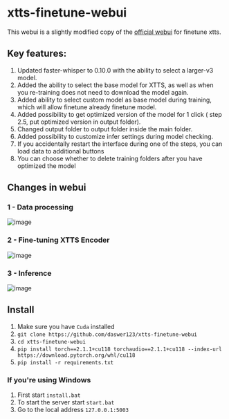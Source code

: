 # xtts-finetune-webui

This webui is a slightly modified copy of the [official webui](https://github.com/coqui-ai/TTS/pull/3296) for finetune xtts.

## Key features:

1. Updated faster-whisper to 0.10.0 with the ability to select a larger-v3 model.
2. Added the ability to select the base model for XTTS, as well as when you re-training does not need to download the model again.
3. Added ability to select custom model as base model during training, which will allow finetune already finetune model.
4. Added possibility to get optimized version of the model for 1 click ( step 2.5, put optimized version in output folder).
5. Changed output folder to output folder inside the main folder.
6. Added possibility to customize infer settings during model checking.
7. If you accidentally restart the interface during one of the steps, you can load data to additional buttons
8. You can choose whether to delete training folders after you have optimized the model

## Changes in webui

### 1 - Data processing

![image](https://github.com/daswer123/xtts-finetune-webui/assets/22278673/8f09b829-098b-48f5-9668-832e7319403b)

### 2 - Fine-tuning XTTS Encoder

![image](https://github.com/daswer123/xtts-finetune-webui/assets/22278673/897540d9-3a6b-463c-abb8-261c289cc929)

### 3 - Inference

![image](https://github.com/daswer123/xtts-finetune-webui/assets/22278673/aa05bcd4-8642-4de4-8f2f-bc0f5571af63)

## Install

1. Make sure you have `Cuda` installed
2. `git clone https://github.com/daswer123/xtts-finetune-webui`
3. `cd xtts-finetune-webui`
4. `pip install torch==2.1.1+cu118 torchaudio==2.1.1+cu118 --index-url https://download.pytorch.org/whl/cu118`
5. `pip install -r requirements.txt`

### If you're using Windows

1. First start `install.bat`
2. To start the server start `start.bat`
3. Go to the local address `127.0.0.1:5003`
